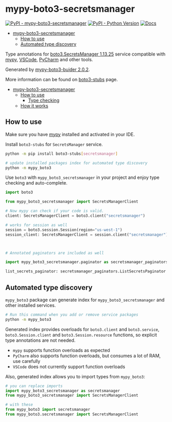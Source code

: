 # mypy-boto3-secretsmanager

[![PyPI - mypy-boto3-secretsmanager](https://img.shields.io/pypi/v/mypy-boto3-secretsmanager.svg?color=blue)](https://pypi.org/project/mypy-boto3-secretsmanager)
[![PyPI - Python Version](https://img.shields.io/pypi/pyversions/mypy-boto3-secretsmanager.svg?color=blue)](https://pypi.org/project/mypy-boto3-secretsmanager)
[![Docs](https://img.shields.io/readthedocs/mypy-boto3-builder.svg?color=blue)](https://mypy-boto3-builder.readthedocs.io/)

- [mypy-boto3-secretsmanager](#mypy-boto3-secretsmanager)
  - [How to use](#how-to-use)
  - [Automated type discovery](#automated-type-discovery)


Type annotations for
[boto3.SecretsManager 1.13.25](https://boto3.amazonaws.com/v1/documentation/api/1.13.25/reference/services/secretsmanager.html#SecretsManager) service
compatible with [mypy](https://github.com/python/mypy), [VSCode](https://code.visualstudio.com/),
[PyCharm](https://www.jetbrains.com/pycharm/) and other tools.

Generated by [mypy-boto3-buider 2.0.2](https://github.com/vemel/mypy_boto3_builder).

More information can be found on [boto3-stubs](https://pypi.org/project/boto3-stubs/) page.

- [mypy-boto3-secretsmanager](#mypy-boto3-secretsmanager)
  - [How to use](#how-to-use)
    - [Type checking](#type-checking)
  - [How it works](#how-it-works)

## How to use

Make sure you have [mypy](https://github.com/python/mypy) installed and activated in your IDE.

Install `boto3-stubs` for `SecretsManager` service.

```bash
python -m pip install boto3-stubs[secretsmanager]

# update installed packages index for automated type discovery
python -m mypy_boto3
```

Use `boto3` with `mypy_boto3_secretsmanager` in your project and enjoy type checking and auto-complete.

```python
import boto3

from mypy_boto3_secretsmanager import SecretsManagerClient

# Now mypy can check if your code is valid.
client: SecretsManagerClient = boto3.client("secretsmanager")

# works for session as well
session = boto3.session.Session(region="us-west-1")
session_client: SecretsManagerClient = session.client("secretsmanager")



# Annotated paginators are included as well

import mypy_boto3_secretsmanager.paginator as secretsmanager_paginators

list_secrets_paginator: secretsmanager_paginators.ListSecretsPaginator = client.get_paginator("list_secrets")
```

## Automated type discovery

`mypy_boto3` package can generate index for `mypy_boto3_secretsmanager` and other installed services.

```bash
# Run this command when you add or remove service packages
python -m mypy_boto3
```

Generated index provides overloads for `boto3.client` and `boto3.service`,
`boto3.Session.client` and `boto3.Session.resource` functions,
so explicit type annotations are not needed.

- `mypy` supports function overloads as expected
- `PyCharm` also supports function overloads, but consumes a lot of RAM, use carefully
- `VSCode` does not currently support function overloads

Also, generated index allows you to import types from `mypy_boto3`:

```python
# you can replace imports
import mypy_boto3_secretsmanager as secretsmanager
from mypy_boto3_secretsmanager import SecretsManagerClient

# with these
from mypy_boto3 import secretsmanager
from mypy_boto3.secretsmanager import SecretsManagerClient
```
